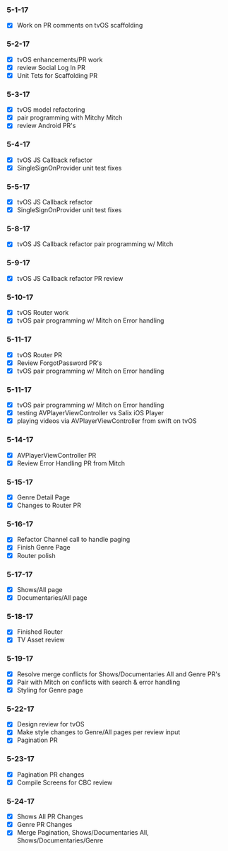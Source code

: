 ### 5-1-17
 - [x] Work on PR comments on tvOS scaffolding
  
### 5-2-17
 - [x] tvOS enhancements/PR work
 - [x] review Social Log In PR
 - [x] Unit Tets for Scaffolding PR
 
### 5-3-17
 - [x] tvOS model refactoring
 - [x] pair programming with Mitchy Mitch
 - [x] review Android PR's
 
### 5-4-17
 - [x] tvOS JS Callback refactor
 - [x] SingleSignOnProvider unit test fixes
 
### 5-5-17
 - [x] tvOS JS Callback refactor
 - [x] SingleSignOnProvider unit test fixes 
 
### 5-8-17
 - [x] tvOS JS Callback refactor pair programming w/ Mitch
 
### 5-9-17
 - [x] tvOS JS Callback refactor PR review
 
### 5-10-17
 - [x] tvOS Router work
 - [x] tvOS pair programming w/ Mitch on Error handling
 
### 5-11-17
 - [x] tvOS Router PR
 - [x] Review ForgotPassword PR's
 - [x] tvOS pair programming w/ Mitch on Error handling

### 5-11-17
 - [x] tvOS pair programming w/ Mitch on Error handling
 - [x] testing AVPlayerViewController vs Salix iOS Player
 - [x] playing videos via AVPlayerViewController from swift on tvOS
 
### 5-14-17
- [x] AVPlayerViewController PR
- [x] Review Error Handling PR from Mitch

### 5-15-17
- [x] Genre Detail Page
- [x] Changes to Router PR

### 5-16-17
- [x] Refactor Channel call to handle paging
- [x] Finish Genre Page 
- [x] Router polish

### 5-17-17
- [x] Shows/All page
- [x] Documentaries/All page

### 5-18-17
- [x] Finished Router
- [x] TV Asset review

### 5-19-17
- [x] Resolve merge conflicts for Shows/Documentaries All and Genre PR's
- [x] Pair with Mitch on conflicts with search & error handling
- [x] Styling for Genre page

### 5-22-17
- [x] Design review for tvOS
- [x] Make style changes to Genre/All pages per review input
- [x] Pagination PR

### 5-23-17
- [x] Pagination PR changes
- [x] Compile Screens for CBC review

### 5-24-17
- [x] Shows All PR Changes
- [x] Genre PR Changes
- [x] Merge Pagination, Shows/Documentaries All, Shows/Documentaries/Genre

